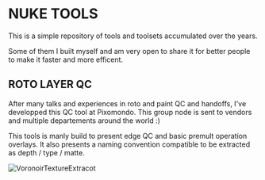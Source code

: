 # NUKE TOOLS

This is a simple repository of tools and toolsets accumulated over the years.

Some of them I built myself and am very open to share it for better people to make it faster and more efficent.

## ROTO LAYER QC

After many talks and experiences in roto and paint QC and handoffs, I've developped this QC tool at Pixomondo.
This group node is sent to vendors and multiple departements around the world :) 

This tools is manly build to present edge QC and basic premult operation overlays.
It also presents a naming convention compatible to be extracted as depth / type / matte. 

![VoronoirTextureExtracot](https://user-images.githubusercontent.com/17770267/169202304-e38bea1e-bde2-4fb3-9ee0-fe6cd8ced3b2.jpg)
